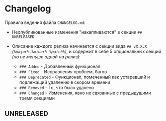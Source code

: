# Changelog

Правила ведения файла `CHANGELOG.md`:

- Неопубликованные изменения "накапливаются" в секции `## UNRELEASED`
- Описание каждого релиза начинается с секции вида `## vX.X.X` _(`%major%.%minor%.%patch%`)_, и содержит в себе 5 опциональных секций _(но не меньше одной на релиз)_:

  - `### Added` - Добавленный функционал
  - `### Fixed` - Исправления проблем, багов
  - `### Deprecated` - Функционал, помеченный как устаревший и подлежащий удалению в скором времени
  - `### Removed` - То, что было удалено
  - `### Changed` - Изменения, явно не связанные с предыдущими тремя секциями

## UNRELEASED
